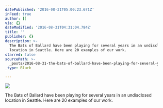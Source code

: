 ```yaml
---
datePublished: '2016-08-31T05:00:23.671Z'
inFeed: true
author: []
via: {}
dateModified: '2016-08-31T04:31:04.784Z'
title: ''
publisher: {}
description: >-
  The Bats of Ballard have been playing for several years in an undisclosed
  location in Seattle. Here are 20 examples of our work.
starred: false
sourcePath: >-
  _posts/2016-08-31-the-bats-of-ballard-have-been-playing-for-several-years-in-a.md
_type: Blurb

---
```

![](https://the-grid-user-content.s3-us-west-2.amazonaws.com/64fae245-1c04-4052-a2e3-1a5cd3fe0391.png)

The Bats of Ballard have been playing for several years in an undisclosed location in Seattle. Here are 20 examples of our work.